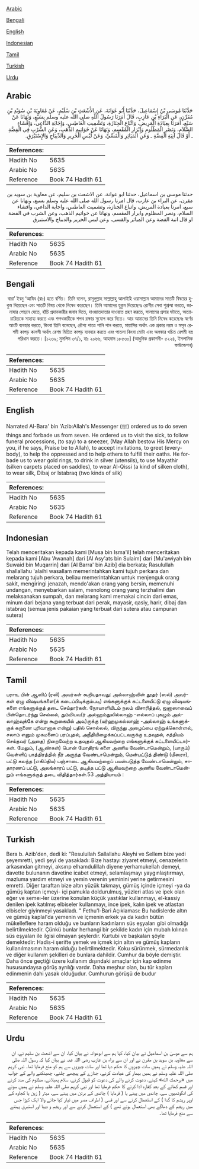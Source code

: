 [Arabic](#arabic)

[Bengali](#bengali)

[English](#english)

[Indonesian](#indonesian)

[Tamil](#tamil)

[Turkish](#turkish)

[Urdu](#urdu)

## Arabic


<div dir="rtl" lang="ar" style={{fontSize:'larger',backgroundColor:'#f8f9fa',padding:20}}>
حَدَّثَنَا مُوسَى بْنُ إِسْمَاعِيلَ، حَدَّثَنَا أَبُو عَوَانَةَ، عَنِ الأَشْعَثِ بْنِ سُلَيْمٍ، عَنْ مُعَاوِيَةَ بْنِ سُوَيْدِ بْنِ مُقَرِّنٍ، عَنِ الْبَرَاءِ بْنِ عَازِبٍ، قَالَ أَمَرَنَا رَسُولُ اللَّهِ صلى الله عليه وسلم بِسَبْعٍ، وَنَهَانَا عَنْ سَبْعٍ، أَمَرَنَا بِعِيَادَةِ الْمَرِيضِ، وَاتِّبَاعِ الْجِنَازَةِ، وَتَشْمِيتِ الْعَاطِسِ، وَإِجَابَةِ الدَّاعِي، وَإِفْشَاءِ السَّلاَمِ، وَنَصْرِ الْمَظْلُومِ وَإِبْرَارِ الْمُقْسِمِ، وَنَهَانَا عَنْ خَوَاتِيمِ الذَّهَبِ، وَعَنِ الشُّرْبِ فِي الْفِضَّةِ ـ أَوْ قَالَ آنِيَةِ الْفِضَّةِ ـ وَعَنِ الْمَيَاثِرِ وَالْقَسِّيِّ، وَعَنْ لُبْسِ الْحَرِيرِ وَالدِّيبَاجِ وَالإِسْتَبْرَقِ‏.‏
</div>
<div style={{backgroundColor:'#f8f9fa',padding:20, marginBottom: 10}}><table> <thead> <tr> <th>References:</th> <th></th> </tr> </thead> <tbody><tr><td>Hadith No</td><td>5635</td></tr><tr><td>Arabic No</td><td>5635</td></tr><tr><td>Reference</td><td>Book 74 Hadith 61</td></tr></tbody></table></div>


<div dir="rtl" lang="ar" style={{fontSize:'larger',backgroundColor:'#f8f9fa',padding:20}}>
حدثنا موسى بن اسماعيل، حدثنا ابو عوانة، عن الاشعث بن سليم، عن معاوية بن سويد بن مقرن، عن البراء بن عازب، قال امرنا رسول الله صلى الله عليه وسلم بسبع، ونهانا عن سبع، امرنا بعيادة المريض، واتباع الجنازة، وتشميت العاطس، واجابة الداعي، وافشاء السلام، ونصر المظلوم وابرار المقسم، ونهانا عن خواتيم الذهب، وعن الشرب في الفضة او قال انية الفضة وعن المياثر والقسي، وعن لبس الحرير والديباج والاستبرق
</div>
<div style={{backgroundColor:'#f8f9fa',padding:20, marginBottom: 10}}><table> <thead> <tr> <th>References:</th> <th></th> </tr> </thead> <tbody><tr><td>Hadith No</td><td>5635</td></tr><tr><td>Arabic No</td><td>5635</td></tr><tr><td>Reference</td><td>Book 74 Hadith 61</td></tr></tbody></table></div>

## Bengali


<div dir="rtl" lang="bn" style={{fontSize:'larger',backgroundColor:'#f8f9fa',padding:20}}>
বারা’ ইবনু ‘আযিব (রাঃ) হতে বর্ণিত। তিনি বলেন, রাসূলুল্লাহ সাল্লাল্লাহু আলাইহি ওয়াসাল্লাম আমাদের সাতটি বিষয়ের হুকুম দিয়েছেন এবং সাতটি বিষয় থেকে নিষেধ করেছেন। তিনি আমাদের হুকুম দিয়েছেনঃ রোগীর সেবা শুশ্রুষা করতে, জানাযার পেছনে যেতে, হাঁচি প্রদানকারীর জবাব দিতে, দাওয়াতদাতার দাওয়াত গ্রহণ করতে, সালামের প্রসার ঘটাতে, অত্যাচারিতকে সাহায্য করতে এবং শপথকারীকে শপথ রক্ষার সুযোগ করে দিতে। আর আমাদের তিনি নিষেধ করেছেনঃ স্বর্ণের আংটি ব্যবহার করতে, কিংবা তিনি বলেছেন, রৌপ্য পাত্রে পানি পান করতে, মায়াসির অর্থাৎ এক প্রকার নরম ও মসৃন রেশমী কাপড় কালসী অর্থাৎ রেশম মিশ্রিত কাপড় ব্যবহার করতে এবং পাতলা কিংবা মোটা এবং অলঙ্কার খচিত রেশমী বস্ত্র পরিধান করতে। [১২৩৯; মুসলিম ৩৭/১, হাঃ ২০৬৬, আহমাদ ১৮৫৩০] (আধুনিক প্রকাশনী- ৫২২৪, ইসলামিক ফাউন্ডেশন)
</div>
<div style={{backgroundColor:'#f8f9fa',padding:20, marginBottom: 10}}><table> <thead> <tr> <th>References:</th> <th></th> </tr> </thead> <tbody><tr><td>Hadith No</td><td>5635</td></tr><tr><td>Arabic No</td><td>5635</td></tr><tr><td>Reference</td><td>Book 74 Hadith 61</td></tr></tbody></table></div>

## English


<div dir="ltr" lang="en" style={{fontSize:'larger',backgroundColor:'#f8f9fa',padding:20}}>
Narrated Al-Bara' bin 'Azib:Allah's Messenger (ﷺ) ordered us to do seven things and forbade us from seven. He ordered us to visit the sick, to follow funeral processions, (to say) to a sneezer, (May Allah bestow His Mercy on you, if he says, Praise be to Allah), to accept invitations, to greet (everybody), to help the oppressed and to help others to fulfill their oaths. He forbade us to wear gold rings, to drink in silver (utensils), to use Mayathir (silken carpets placed on saddles), to wear Al-Qissi (a kind of silken cloth), to wear silk, Dibaj or Istabraq (two kinds of silk)
</div>
<div style={{backgroundColor:'#f8f9fa',padding:20, marginBottom: 10}}><table> <thead> <tr> <th>References:</th> <th></th> </tr> </thead> <tbody><tr><td>Hadith No</td><td>5635</td></tr><tr><td>Arabic No</td><td>5635</td></tr><tr><td>Reference</td><td>Book 74 Hadith 61</td></tr></tbody></table></div>

## Indonesian


<div dir="ltr" lang="id" style={{fontSize:'larger',backgroundColor:'#f8f9fa',padding:20}}>
Telah menceritakan kepada kami [Musa bin Isma'il] telah menceritakan kepada kami [Abu 'Awanah] dari [Al Asy'ats bin Sulaim] dari [Mu'awiyah bin Suwaid bin Muqarrin] dari [Al Barra' bin Azib] dia berkata; Rasulullah shallallahu 'alaihi wasallam memerintahkan kami tujuh perkara dan melarang tujuh perkara, beliau memerintahkan untuk menjenguk orang sakit, mengiringi jenazah, mendo'akan orang yang bersin, memenuhi undangan, menyebarkan salam, menolong orang yang terzhalimi dan melaksanakan sumpah, dan melarang kami memakai cincin dari emas, minum dari bejana yang terbuat dari perak, mayasir, qasiy, harir, dibaj dan istabraq (semua jenis pakaian yang terbuat dari sutera atau campuran sutera)
</div>
<div style={{backgroundColor:'#f8f9fa',padding:20, marginBottom: 10}}><table> <thead> <tr> <th>References:</th> <th></th> </tr> </thead> <tbody><tr><td>Hadith No</td><td>5635</td></tr><tr><td>Arabic No</td><td>5635</td></tr><tr><td>Reference</td><td>Book 74 Hadith 61</td></tr></tbody></table></div>

## Tamil


<div dir="ltr" lang="ta" style={{fontSize:'larger',backgroundColor:'#f8f9fa',padding:20}}>
பராஉ பின் ஆஸிப் (ரலி) அவர்கள் கூறியதாவது: அல்லாஹ்வின் தூதர் (ஸல்) அவர்கள் ஏழு விஷயங்களை(க் கடைப்பிடிக்கும்படி) எங்களுக்குக் கட்டளையிட்டு ஏழு விஷயங்களை எங்களுக்குத் தடை செய்தார்கள். நோயாளியிடம் நலம் விசாரித்தல், ஜனாஸாவைப் பின்தொடர்ந்து செல்லல், தும்மியவ(ர் அல்ஹம்துலில்லாஹ் -எல்லாப் புகழும் அல்லாஹ்வுக்கே என்று கூறுகையில் அவ)ருக்கு (யர்ஹமுகல்லாஹ் -அல்லாஹ் உங்களுக்குக் கருணை புரிவானாக என்று) பதில் சொல்லல், விருந்து அழைப்பை ஏற்றுக்கொள்ளல், சலாம் எனும் முகமனைப் பரப்புதல், அநீதியிழைக்கப்பட்டவருக்கு உதவுதல், சத்தியம் செய்தவர் (அதை) நிறைவேற்ற உதவுதல் ஆகியவற்றை எங்களுக்குக் கட்டளையிட்டார்கள். மேலும், (ஆண்கள்) பொன் மோதிரங் களை அணிய வேண்டாமென்றும், (யாரும்) வெள்ளிப் பாத்திரத்தில் நீர் அருந்த வேண்டாமென்றும், மென்பட்டுத் திண்டு (மீஸரா), பட்டு கலந்த (எகிப்திய) பஞ்சாடை ஆகியவற்றைப் பயன்படுத்த வேண்டாமென்றும், சாதாரணப் பட்டு, அலங்காரப் பட்டு, தடித்த பட்டு ஆகியவற்றை அணிய வேண்டாமென்றும் எங்களுக்குத் தடை விதித்தார்கள்.53 அத்தியாயம் :
</div>
<div style={{backgroundColor:'#f8f9fa',padding:20, marginBottom: 10}}><table> <thead> <tr> <th>References:</th> <th></th> </tr> </thead> <tbody><tr><td>Hadith No</td><td>5635</td></tr><tr><td>Arabic No</td><td>5635</td></tr><tr><td>Reference</td><td>Book 74 Hadith 61</td></tr></tbody></table></div>

## Turkish


<div dir="ltr" lang="tr" style={{fontSize:'larger',backgroundColor:'#f8f9fa',padding:20}}>
Bera b. Azib'den, dedi ki: "Resulullah Sallallahu Aleyhi ve Sellem bize yedi şeyemretti, yedi şeyi de yasakladı: Bize hastayı ziyaret etmeyi, cenazelerin arkasından gitmeyi, aksırıp elhamdulillah diyene yerhamukellah demeyi, davette bulunanın davetine icabet etmeyi, selamlaşmayı yaygınlaştırmayı, mazluma yardım etmeyi ve yemin verenin yeminini yerine getirmesini emretti. Diğer taraftan bize altın yüzük takmayı, gümüş içinde içmeyi -ya da gümüş kaptan içmeyi- içi pamukla doldurulmuş, yüzleri atlas ve ipek olan eğer ve semeı-ler üzerine konulan küçük yastıklar kullanmayı, el-kassiy denilen ipek katılmış elbiseler kullanmayı, ince ipek, kalın ipek ve atlastan elbiseler giyinmeyi yasakladı. " Fethu'l-Bari Açıklaması: Bu hadislerde altın ve gümüş kapIal'da yemenin ve içmenin erkek ya da kadın bütün mükelleflere haram olduğu ve bunların kadınların süs eşyaları gibi olmadığı belirtilmektedir. Çünkü bunlar herhangi bir şekilde kadın için mubah kılınan süs eşyaları ile ilgisi olmayan şeylerdir. Kurtubi ve başkaları şöyle demektedir: Hadis-i şerifte yemek ve içmek için altın ve gümüş kapların kullanılmasının haram olduğu belirtilmektedir. Koku sürünmek, sürmedanlık ve diğer kullanım şekilleri de bunlara dahildir. Cumhur da böyle demiştir. Daha önce geçtiği üzere kullanım dışındaki amaçlar için kap edinme hususundaysa görüş ayrılığı vardır. Daha meşhur olan, bu tür kapları edinmenin dahi yasak olduğudur. Cumhurun görüşü de budur
</div>
<div style={{backgroundColor:'#f8f9fa',padding:20, marginBottom: 10}}><table> <thead> <tr> <th>References:</th> <th></th> </tr> </thead> <tbody><tr><td>Hadith No</td><td>5635</td></tr><tr><td>Arabic No</td><td>5635</td></tr><tr><td>Reference</td><td>Book 74 Hadith 61</td></tr></tbody></table></div>

## Urdu


<div dir="rtl" lang="ur" style={{fontSize:'larger',backgroundColor:'#f8f9fa',padding:20}}>
ہم سے موسیٰ بن اسماعیل نے بیان کیا، کہا ہم سے ابوعوانہ نے بیان کیا، ان سے اشعث بن سلیم نے، ان سے معاویہ بن سوید بن مقرن نے اور ان سے براء بن عازب رضی اللہ عنہ نے بیان کیا کہ رسول اللہ صلی اللہ علیہ وسلم نے ہمیں سات چیزوں کا حکم دیا تھا اور سات چیزوں سے ہم کو منع فرمایا تھا۔ نبی کریم صلی اللہ علیہ وسلم نے ہمیں بیمار کی عیادت کرنے، جنازے کے پیچھے چلنے، چھینکنے والے کے جواب میں «يرحمك الله» کہنے، دعوت کرنے والے کی دعوت کو قبول کرنے، سلام پھیلانے، مظلوم کی مدد کرنے اور قسم کھانے کے بعد کفارہ ادا کرنے کا حکم فرمایا تھا اور نبی کریم صلی اللہ علیہ وسلم نے ہمیں سونے کی انگوٹھیوں سے، چاندی میں پینے یا ( فرمایا ) چاندی کے برتن میں پینے سے، میثر ( زین یا کجاوہ کے اوپر ریشم کا گدا ) کے استعمال کرنے سے اور قسی ( اطراف مصر میں تیار کیا جانے والا ایک کپڑا جس میں ریشم کے دھاگے بھی استعمال ہوتے تھے ) کے استعمال کرنے سے اور ریشم و دیبا اور استبرق پہننے سے منع فرمایا تھا۔
</div>
<div style={{backgroundColor:'#f8f9fa',padding:20, marginBottom: 10}}><table> <thead> <tr> <th>References:</th> <th></th> </tr> </thead> <tbody><tr><td>Hadith No</td><td>5635</td></tr><tr><td>Arabic No</td><td>5635</td></tr><tr><td>Reference</td><td>Book 74 Hadith 61</td></tr></tbody></table></div>